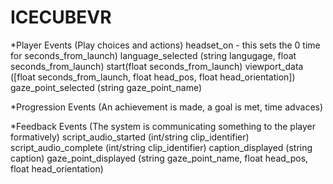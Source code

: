 # ICECUBEVR

*Player Events (Play choices and actions)
headset_on - this sets the 0 time for seconds_from_launch)
language_selected (string langugage, float seconds_from_launch)
start(float seconds_from_launch)
viewport_data ([float seconds_from_launch, float head_pos, float head_orientation]) 
gaze_point_selected (string gaze_point_name)


*Progression Events (An achievement is made, a goal is met, time advaces)



*Feedback Events (The system is communicating something to the player formatively)
script_audio_started (int/string clip_identifier)
script_audio_complete (int/string clip_identifier)
caption_displayed (string caption)
gaze_point_displayed (string gaze_point_name, float head_pos, float head_orientation)
